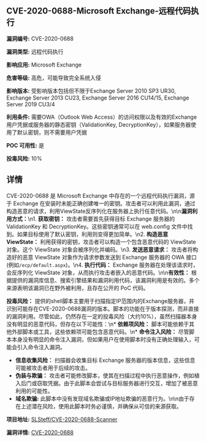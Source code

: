 ## CVE-2020-0688-Microsoft Exchange-远程代码执行

**漏洞编号:** CVE-2020-0688

**漏洞类型:** 远程代码执行

**影响应用:** Microsoft Exchange

**危害等级:** 高危，可能导致完全系统入侵

**影响版本:** 受影响版本包括但不限于Exchange Server 2010 SP3 UR30, Exchange Server 2013 CU23, Exchange Server 2016 CU14/15, Exchange Server 2019 CU3/4

**利用条件:** 需要OWA（Outlook Web Access）的访问权限以及有效的Exchange用户凭据或服务器的静态密钥（ValidationKey, DecryptionKey），如果服务器使用了默认密钥，则不需要用户凭据

**POC 可用性:** 是

**投毒风险:** 10%

## 详情

CVE-2020-0688 是 Microsoft Exchange 中存在的一个远程代码执行漏洞，源于 Exchange 在安装时未能正确创建唯一的密钥。攻击者可以利用此漏洞，通过构造恶意的请求，利用ViewState反序列化在服务器上执行任意代码。\n\n**漏洞利用方式：**\n1.  **获取密钥：** 攻击者需要首先获得目标 Exchange 服务器的 ValidationKey 和 DecryptionKey。这些密钥通常可以在 web.config 文件中找到。如果目标使用了默认密钥，利用则变得更加简单。\n2.  **构造恶意 ViewState：** 利用获得的密钥，攻击者可以构造一个包含恶意代码的 ViewState 对象。这个 ViewState 对象会被序列化并编码。\n3.  **发送恶意请求：** 攻击者将构造好的恶意 ViewState 对象作为请求参数发送到 Exchange 服务器的 OWA 接口 (例如`/ecp/default.aspx`)。\n4.  **执行代码：** Exchange 服务器在处理该请求时，会反序列化 ViewState 对象，从而执行攻击者嵌入的恶意代码。\n\n**有效性：**
根据提供的漏洞库信息、搜索引擎结果和漏洞利用代码，该漏洞利用是有效的。多个来源表明该漏洞已在野外被利用，且存在公开的 PoC 代码。

**投毒风险：**
提供的shell脚本主要用于扫描指定IP范围内的Exchange服务器，并识别可能存在CVE-2020-0688漏洞的版本。脚本的功能在于版本探测，而非直接的漏洞利用。尽管如此，仍然存在一定的投毒风险（大约10%），虽然扫描器本身没有明显的恶意代码，但存在以下可能性：\n*   **依赖项风险：** 脚本可能依赖于其他外部脚本或工具，这些依赖项可能包含恶意代码。\n*   **命令注入风险：** 尽管脚本本身没有明显的命令注入漏洞，但如果用户在使用脚本时没有正确处理输入，可能会引入命令注入漏洞。
*   **信息收集风险：** 扫描器会收集目标 Exchange 服务器的版本信息，这些信息可能被攻击者用于后续的攻击。
*   **伪装与欺骗：** 攻击者可能修改脚本，使其在扫描过程中执行恶意操作，例如植入后门或窃取凭据。由于此脚本会尝试与目标服务器进行交互，增加了被恶意利用的可能性。
*   **域名欺骗:** 此脚本中没有发现域名欺骗或IP地址欺骗的恶意行为。\n\n由于存在上述潜在风险，使用此脚本时务必谨慎，并确保从可信的来源获取。


**项目地址:** [SLSteff/CVE-2020-0688-Scanner](https://github.com/SLSteff/CVE-2020-0688-Scanner)

**漏洞详情:** [CVE-2020-0688](https://nvd.nist.gov/vuln/detail/CVE-2020-0688)
